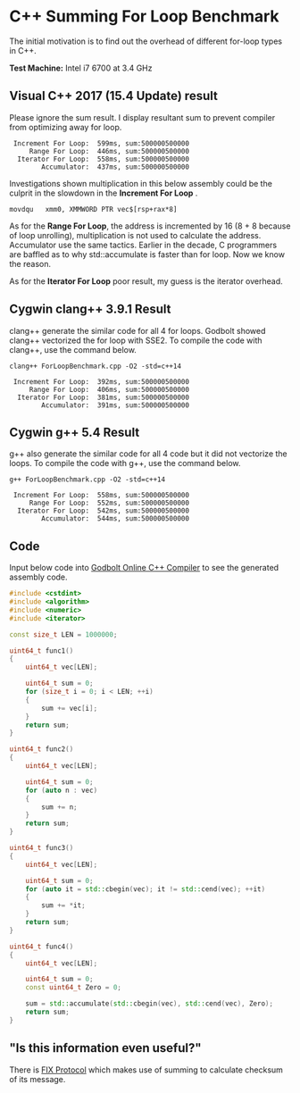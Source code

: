 # C++ Summing For Loop Benchmark

The initial motivation is to find out the overhead of different for-loop types in C++.

__Test Machine:__ Intel i7 6700 at 3.4 GHz

## Visual C++ 2017 (15.4 Update) result 

Please ignore the sum result. I display resultant sum to prevent compiler from optimizing away for loop.

```
 Increment For Loop:  599ms, sum:500000500000
     Range For Loop:  446ms, sum:500000500000
  Iterator For Loop:  558ms, sum:500000500000
        Accumulator:  437ms, sum:500000500000
```

Investigations shown multiplication in this below assembly could be the culprit in the slowdown in the __Increment For Loop__ . 

```
movdqu   xmm0, XMMWORD PTR vec$[rsp+rax*8]
```

As for the __Range For Loop__, the address is incremented by 16 (8 + 8 because of loop unrolling), multiplication is not used to calculate the address. Accumulator use the same tactics. Earlier in the decade, C programmers are baffled as to why std::accumulate is faster than for loop. Now we know the reason.


As for the __Iterator For Loop__ poor result, my guess is the iterator overhead.

## Cygwin clang++ 3.9.1 Result

clang++ generate the similar code for all 4 for loops. Godbolt showed clang++ vectorized the for loop with SSE2. To compile the code with clang++, use the command below.

```
clang++ ForLoopBenchmark.cpp -O2 -std=c++14
```

```
 Increment For Loop:  392ms, sum:500000500000
     Range For Loop:  406ms, sum:500000500000
  Iterator For Loop:  381ms, sum:500000500000
        Accumulator:  391ms, sum:500000500000
```

## Cygwin g++ 5.4 Result 

g++ also generate the similar code for all 4 code but it did not vectorize the loops. To compile the code with g++, use the command below.

```
g++ ForLoopBenchmark.cpp -O2 -std=c++14
```

```
 Increment For Loop:  558ms, sum:500000500000
     Range For Loop:  552ms, sum:500000500000
  Iterator For Loop:  542ms, sum:500000500000
        Accumulator:  544ms, sum:500000500000
```

## Code

Input below code into [Godbolt Online C++ Compiler](https://godbolt.org/) to see the generated assembly code.

```C++
#include <cstdint>
#include <algorithm>
#include <numeric>
#include <iterator>

const size_t LEN = 1000000;

uint64_t func1()
{
    uint64_t vec[LEN];

    uint64_t sum = 0;
    for (size_t i = 0; i < LEN; ++i)
    {
        sum += vec[i];
    }
    return sum;
}

uint64_t func2()
{
    uint64_t vec[LEN];

    uint64_t sum = 0;
    for (auto n : vec)
    {
        sum += n;
    }
    return sum;
}

uint64_t func3()
{
    uint64_t vec[LEN];

    uint64_t sum = 0;
    for (auto it = std::cbegin(vec); it != std::cend(vec); ++it)
    {
        sum += *it;
    }
    return sum;
}

uint64_t func4()
{
    uint64_t vec[LEN];

    uint64_t sum = 0;
    const uint64_t Zero = 0;

    sum = std::accumulate(std::cbegin(vec), std::cend(vec), Zero);
    return sum;
}
```

## "Is this information even useful?"

There is [FIX Protocol](https://en.wikipedia.org/wiki/Financial_Information_eXchange#Checksum) which makes use of summing to calculate checksum of its message.

